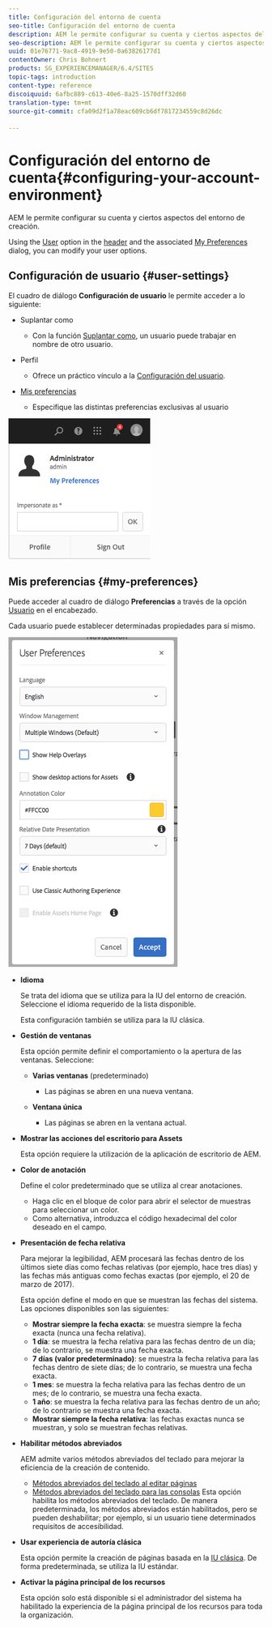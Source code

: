 ```yaml
---
title: Configuración del entorno de cuenta
seo-title: Configuración del entorno de cuenta
description: AEM le permite configurar su cuenta y ciertos aspectos del entorno de creación
seo-description: AEM le permite configurar su cuenta y ciertos aspectos del entorno de creación
uuid: 01e76771-9ac8-4919-9e50-0a63826177d1
contentOwner: Chris Bohnert
products: SG_EXPERIENCEMANAGER/6.4/SITES
topic-tags: introduction
content-type: reference
discoiquuid: 6afbc889-c613-40e6-8a25-1570dff32d60
translation-type: tm+mt
source-git-commit: cfa09d2f1a78eac609cb6df7817234559c8d26dc

---
```



# Configuración del entorno de cuenta{#configuring-your-account-environment}

AEM le permite configurar su cuenta y ciertos aspectos del entorno de creación.

Using the [User](/help/sites-authoring/user-properties.md#user-settings) option in the [header](/help/sites-authoring/basic-handling.md#the-header) and the associated [My Preferences](#my-preferences) dialog, you can modify your user options.

## Configuración de usuario {#user-settings}

El cuadro de diálogo **Configuración de usuario** le permite acceder a lo siguiente:

* Suplantar como

   * Con la función [Suplantar como](/help/sites-administering/security.md#impersonating-another-user), un usuario puede trabajar en nombre de otro usuario.

* Perfil

   * Ofrece un práctico vínculo a la [Configuración del usuario](/help/sites-administering/security.md). 

* [Mis preferencias](/help/sites-authoring/user-properties.md#my-preferences)

   * Especifique las distintas preferencias exclusivas al usuario 

![screen_shot_2018-03-20at103808](assets/screen_shot_2018-03-20at103808.png)

## Mis preferencias {#my-preferences}

Puede acceder al cuadro de diálogo **Preferencias** a través de la opción [Usuario](/help/sites-authoring/user-properties.md#user-settings) en el encabezado.

Cada usuario puede establecer determinadas propiedades para sí mismo. 

![screen_shot_2018-03-20at102118](assets/screen_shot_2018-03-20at102118.png)

* **Idioma**

   Se trata del idioma que se utiliza para la IU del entorno de creación. Seleccione el idioma requerido de la lista disponible.

   Esta configuración también se utiliza para la IU clásica.

* **Gestión de ventanas**

   Esta opción permite definir el comportamiento o la apertura de las ventanas. Seleccione:

   * **Varias ventanas** (predeterminado)

      * Las páginas se abren en una nueva ventana.
   * **Ventana única**

      * Las páginas se abren en la ventana actual.


* **Mostrar las acciones del escritorio para Assets**

   Esta opción requiere la utilización de la aplicación de escritorio de AEM.

* **Color de anotación**

   Define el color predeterminado que se utiliza al crear anotaciones.

   * Haga clic en el bloque de color para abrir el selector de muestras para seleccionar un color.
   * Como alternativa, introduzca el código hexadecimal del color deseado en el campo. 

* **Presentación de fecha relativa**

   Para mejorar la legibilidad, AEM procesará las fechas dentro de los últimos siete días como fechas relativas (por ejemplo, hace tres días) y las fechas más antiguas como fechas exactas (por ejemplo, el 20 de marzo de 2017).

   Esta opción define el modo en que se muestran las fechas del sistema. Las opciones disponibles son las siguientes:

   * **Mostrar siempre la fecha exacta**: se muestra siempre la fecha exacta (nunca una fecha relativa).
   * **1 día**: se muestra la fecha relativa para las fechas dentro de un día; de lo contrario, se muestra una fecha exacta. 
   * **7 días (valor predeterminado)**: se muestra la fecha relativa para las fechas dentro de siete días; de lo contrario, se muestra una fecha exacta. 
   * **1 mes**: se muestra la fecha relativa para las fechas dentro de un mes; de lo contrario, se muestra una fecha exacta. 
   * **1 año**: se muestra la fecha relativa para las fechas dentro de un año; de lo contrario se muestra una fecha exacta. 
   * **Mostrar siempre la fecha relativa**: las fechas exactas nunca se muestran, y solo se muestran fechas relativas.

* **Habilitar métodos abreviados**

   AEM admite varios métodos abreviados del teclado para mejorar la eficiencia de la creación de contenido.

   * [Métodos abreviados del teclado al editar páginas](/help/sites-authoring/page-authoring-keyboard-shortcuts.md)
   * [Métodos abreviados del teclado para las consolas](/help/sites-authoring/keyboard-shortcuts.md)
   Esta opción habilita los métodos abreviados del teclado. De manera predeterminada, los métodos abreviados están habilitados, pero se pueden deshabilitar; por ejemplo, si un usuario tiene determinados requisitos de accesibilidad.

* **Usar experiencia de autoría clásica**

   Esta opción permite la creación de páginas basada en la [IU clásica](/help/sites-classic-ui-authoring/home.md). De forma predeterminada, se utiliza la IU estándar. 

* **Activar la página principal de los recursos**

   Esta opción solo está disponible si el administrador del sistema ha habilitado la experiencia de la página principal de los recursos para toda la organización.

